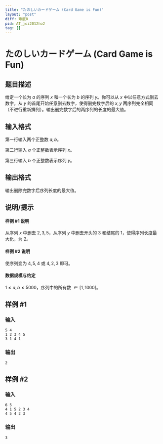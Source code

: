 ```yaml
---
title: "たのしいカードゲーム (Card Game is Fun)"
layout: "post"
diff: 难度0
pid: AT_joi2012ho2
tag: []
---
```


# たのしいカードゲーム (Card Game is Fun)

## 题目描述

给定一个长为 $a$ 的序列 $x$ 和一个长为 $b$ 的序列 $y$。你可以从 $x$ 中以任意方式删去数字，从 $y$ 的首尾开始任意删去数字，使得删完数字后的 $x,y$ 两序列完全相同（不进行重新排列）。输出删完数字后的两序列的长度的最大值。

## 输入格式

第一行输入两个正整数 $a,b$。

第二行输入 $a$ 个正整数表示序列 $x$。

第三行输入 $b$ 个正整数表示序列 $y$。

## 输出格式

输出删除完数字后序列长度的最大值。

## 说明/提示

#### 样例 #1 说明

从序列 $x$ 中删去 $2,3,5$，从序列 $y$ 中删去开头的 $3$ 和结尾的 $1$，使得序列长度最大化，为 $2$。

#### 样例 #2 说明

使序列变为 $4,5,4$ 或 $4,2,3$ 即可。

#### 数据规模与约定

$1 \le a,b \le 5000$，序列中的所有数 $\in [1,1000]$。

## 样例 #1

### 输入

```
5 4
1 2 3 4 5
3 1 4 1
```

### 输出

```
2
```

## 样例 #2

### 输入

```
6 5
4 1 5 2 3 4
4 5 4 2 3
```

### 输出

```
3
```

